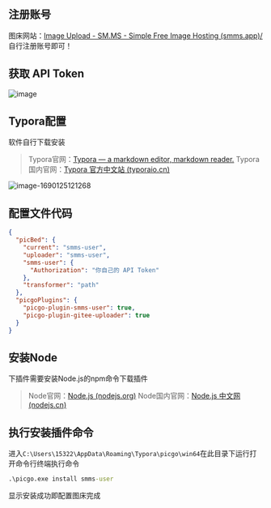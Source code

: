 ## 注册账号
图床网站：[Image Upload - SM.MS - Simple Free Image Hosting (smms.app)/](https://smms.app/)
自行注册账号即可！
## 获取 API Token
![image](https://s2.loli.net/2023/07/23/qfsyDFndLjul3vH.png)
## Typora配置
软件自行下载安装
>Typora官网：[Typora — a markdown editor, markdown reader.](https://typora.io/)
>Typora国内官网：[Typora 官方中文站 (typoraio.cn)](https://typoraio.cn/)

![image-1690125121268](https://s2.loli.net/2023/07/23/E8AcXe6m2JaWqLf.png)

## 配置文件代码
```json
{
  "picBed": {
    "current": "smms-user",
    "uploader": "smms-user",
    "smms-user": {
      "Authorization": "你自己的 API Token"
    },
    "transformer": "path"
  },
  "picgoPlugins": {
    "picgo-plugin-smms-user": true,
    "picgo-plugin-gitee-uploader": true
  }
}
```
## 安装Node
下插件需要安装Node.js的npm命令下载插件
>Node官网：[Node.js (nodejs.org)](https://nodejs.org/en)
>Node国内官网：[Node.js 中文网 (nodejs.cn)](https://nodejs.cn/)
## 执行安装插件命令
进入`C:\Users\15322\AppData\Roaming\Typora\picgo\win64`在此目录下运行打开命令行终端执行命令
```cmd
.\picgo.exe install smms-user
```
显示安装成功即配置图床完成